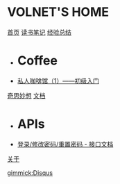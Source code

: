 # VOLNET'S HOME

[首页](index.md)
[读书笔记](item1.md)
[经验总结](item2.md)

  * # Coffee
  * [私人咖啡馆（1）——初级入门](docs/coffee/coffee-introduce.md)

[奇思妙想](item3.md)
[文档]()

  * # APIs
  * [登录/修改密码/重置密码 - 接口文档](docs/api/ThirdPartsAuthInterface.md)

[关于](about.md)

[gimmick:Disqus](volnet)